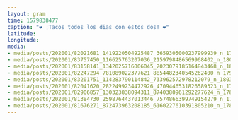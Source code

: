 ```yaml
---
layout: gram
time: 1579838477
caption: "❤️ ¡Tacos todos los dias con estos dos! ❤️"
latitude: 
longitude: 
media:
- media/posts/202001/82021681_1419220504925487_3659305000237999939_n_17865140098626236.jpg
- media/posts/202001/83757450_116625763207036_2159798486569968402_n_18002219335300927.jpg
- media/posts/202001/83158141_1342025716006045_2023079185164843468_n_18126182185047923.jpg
- media/posts/202001/82247294_781089022377621_8854482340545262400_n_17937996184326712.jpg
- media/posts/202001/83201751_114283790114842_733962572978212079_n_18039434572239699.jpg
- media/posts/202001/82041620_2822499234472926_4709446531826589323_n_17937628204336237.jpg
- media/posts/202001/82906857_130323838094311_8740380961292277624_n_17882036779489545.jpg
- media/posts/202001/81384730_2598764437013446_7574866399749154279_n_17860748377670758.jpg
- media/posts/202001/81676271_872473963208185_6160227610391805210_n_17865268471621628.jpg
---
```

